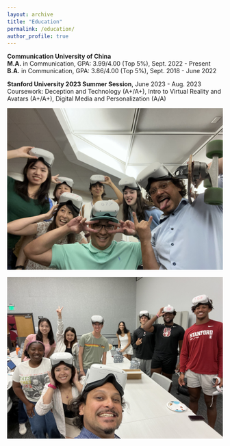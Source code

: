```yaml
---
layout: archive
title: "Education"
permalink: /education/
author_profile: true
---
```


**Communication University of China**  
**M.A.** in Communication, GPA: 3.99/4.00 (Top 5%), Sept. 2022 - Present  
**B.A.** in Communication, GPA: 3.86/4.00 (Top 5%), Sept. 2018 - June 2022

**Stanford University 2023 Summer Session**, June 2023 - Aug. 2023  
Coursework: Deception and Technology (A+/A+), Intro to Virtual Reality and Avatars (A+/A+), Digital Media and Personalization (A/A)

![image](VR1.jpg)

![image](VR2.jpg)
